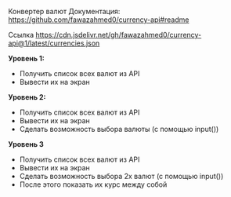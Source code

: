 Конвертер валют
Документация: https://github.com/fawazahmed0/currency-api#readme

Ссылка https://cdn.jsdelivr.net/gh/fawazahmed0/currency-api@1/latest/currencies.json

**Уровень 1:**

* Получить список всех валют из API
* Вывести их на экран

**Уровень 2:**
* Получить список всех валют из API
* Вывести их на экран
* Сделать возможность выбора валюты (с помощью input())

**Уровень 3**
* Получить список всех валют из API
* Вывести их на экран
* Сделать возможность выбора 2х валют (с помощью input())
* После этого показать их курс между собой



